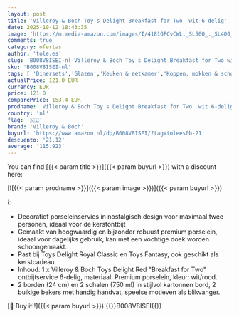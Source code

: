 ```yaml
---
layout: post
title: 'Villeroy & Boch Toy s Delight Breakfast for Two  wit 6-delig'
date: 2025-10-12 18:43:35
image: 'https://m.media-amazon.com/images/I/4181GFCvCWL._SL500_._SL400_.jpg'
comments: true
category: ofertas
author: 'tole.es'
slug: 'B008V8ISEI-nl Villeroy & Boch Toy s Delight Breakfast for Two wit 6-delig'
sku: 'B008V8ISEI-nl'
tags: [ 'Dinersets','Glazen','Keuken & eetkamer','Koppen, mokken & schotels','Servies','Serviesgoed','Serviesgoed & serveerbestek','Serviessets','Wonen & keuken','villeroy & boch','🇳🇱', ]
actualPrice: 121.0 EUR
currency: EUR
price: 121.0
comparePrice: 153.4 EUR
prodname: 'Villeroy & Boch Toy s Delight Breakfast for Two  wit 6-delig'
country: 'nl'
flag: '🇳🇱'
brand: 'Villeroy & Boch'
buyurl: 'https://www.amazon.nl/dp/B008V8ISEI/?tag=tolees0b-21'
descuento: '21.12'
average: '115.923'
---
```


You can find [{{< param title >}}]({{< param buyurl >}}) with a discount here:

[![{{< param prodname >}}]({{< param image >}})]({{< param buyurl >}})

ℹ️:

- Decoratief porseleinservies in nostalgisch design voor maximaal twee personen, ideaal voor de kerstontbijt
- Gemaakt van hoogwaardig en bijzonder robuust premium porselein, ideaal voor dagelijks gebruik, kan met een vochtige doek worden schoongemaakt.
- Past bij Toys Delight Royal Classic en Toys Fantasy, ook geschikt als kerstcadeau.
- Inhoud: 1 x Villeroy & Boch Toys Delight Red "Breakfast for Two" ontbijtservice 6-delig, materiaal: Premium porselein, kleur: wit/rood.
- 2 borden (24 cm) en 2 schalen (750 ml) in stijlvol kartonnen bord, 2 buikige bekers met handig handvat, speelse motieven als blikvanger.

[🛒 Buy it!!]({{< param buyurl >}})
{{<world>}}B008V8ISEI{{</world>}}
